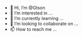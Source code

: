 - 👋 Hi, I’m @Gtson
- 👀 I’m interested in ...
- 🌱 I’m currently learning ...
- 💞️ I’m looking to collaborate on ...
- 📫 How to reach me ...

<!---
Gtson/Gtson is a ✨ special ✨ repository because its `README.md` (this file) appears on your GitHub profile.
You can click the Preview link to take a look at your changes.
--->
